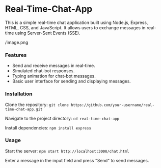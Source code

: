 # Real-Time-Chat-App

This is a simple real-time chat application built using Node.js, Express, HTML, CSS, and JavaScript. It allows users to exchange messages in real-time using Server-Sent Events (SSE).

/image.png

### Features
- Send and receive messages in real-time.
- Simulated chat-bot responses.
- Typing animation for chat-bot messages.
- Basic user interface for sending and displaying messages.

### Installation
Clone the repository:
``` git clone https://github.com/your-username/real-time-chat-app.git ```

Navigate to the project directory:
```cd real-time-chat-app ```

Install dependencies:
```npm install express```

### Usage
Start the server:
```npm start http://localhost:3000/chat.html```

Enter a message in the input field and press "Send" to send messages.
